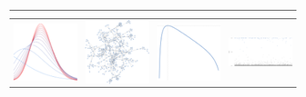 
---
<table style="width:100%; table-layout: fixed;">
 <tr>
  <td style="width:25%; overflow: hidden;">
   <img src="variational_EB.svg" style="width:100%; height:auto;">
  </td>
  <td style="width:25%; overflow: hidden;">
   <img src="random_graph.svg" style="width:100%; height:auto;">
  </td>
  <td style="width:25%; overflow: hidden;">
   <img src="plot_ml.svg" style="width:100%; height:auto;">
  </td>
  <td style="width:25%; overflow: hidden;">
   <img src="plot_ppi.svg" style="width:100%; height:auto;">
  </td>
 </tr>
</table>
 


<!--
**gleday/gleday** is a ✨ _special_ ✨ repository because its `README.md` (this file) appears on your GitHub profile.

Here are some ideas to get you started:

- 🔭 I’m currently working on ...
- 🌱 I’m currently learning ...
- 👯 I’m looking to collaborate on ...
- 🤔 I’m looking for help with ...
- 💬 Ask me about ...
- 📫 How to reach me: ...
- 😄 Pronouns: ...
- ⚡ Fun fact: ...
-->

